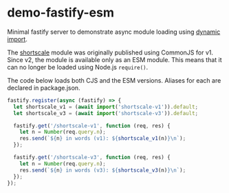 # demo-fastify-esm

Minimal fastify server to demonstrate async module loading using [dynamic import](https://developer.mozilla.org/en-US/docs/Web/JavaScript/Reference/Statements/import#dynamic_imports).

The [shortscale](https://github.com/jldec/shortscale) module was originally published using CommonJS for v1. Since v2, the module is available only as an ESM module. This means that it can no longer be loaded using Node.js `require()`.

The code below loads both CJS and the ESM versions. Aliases for each are declared in package.json.

```js
fastify.register(async (fastify) => {
  let shortscale_v1 = (await import('shortscale-v1')).default;
  let shortscale_v3 = (await import('shortscale-v3')).default;

  fastify.get('/shortscale-v1', function (req, res) {
    let n = Number(req.query.n);
    res.send(`${n} in words (v1): ${shortscale_v1(n)}\n`);
  });

  fastify.get('/shortscale-v3', function (req, res) {
    let n = Number(req.query.n);
    res.send(`${n} in words (v3): ${shortscale_v3(n)}\n`);
  });
});
```